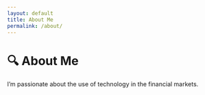 ```yaml
---
layout: default
title: About Me
permalink: /about/
---
```


# 🔍 About Me

I’m passionate about the use of technology in the financial markets.
